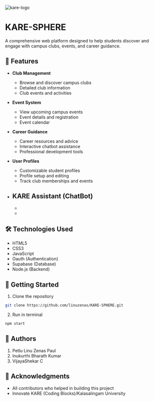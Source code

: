 ![kare-logo](https://github.com/user-attachments/assets/617b7686-dfd0-4c80-9c97-c4badc3f7b02)
# KARE-SPHERE

A comprehensive web platform designed to help students discover and engage with campus clubs, events, and career guidance.

## 📌 Features

- **Club Management**
  - Browse and discover campus clubs
  - Detailed club information
  - Club events and activities

- **Event System**
  - View upcoming campus events
  - Event details and registration
  - Event calendar

- **Career Guidance**
  - Career resources and advice
  - Interactive chatbot assistance
  - Professional development tools

- **User Profiles**
  - Customizable student profiles
  - Profile setup and editing
  - Track club memberships and events


- **KARE Assistant (ChatBot)**
  - 
  - 
  - 

## 🛠️ Technologies Used

- HTML5
- CSS3
- JavaScript
- Oauth (Authentication)
- Supabase (Database)
- Node.js (Backend)

## 🚀 Getting Started

1. Clone the repository
```bash
git clone https://github.com/linuzenas/KARE-SPHERE.git
```
2. Run in terminal
```bash
npm start
```
## 👥 Authors
1. Petlu Linu Zenas Paul
2. Inukurthi Bharath Kumar
3. VijayaShekar C

## 🙏 Acknowledgments
- All contributors who helped in building this project
-  Innovate KARE (Coding Blocks)/Kalasalingam University
